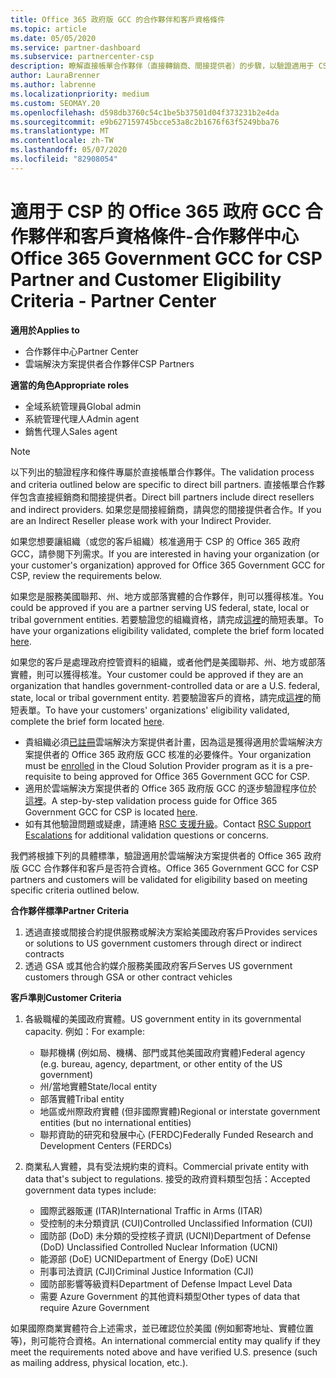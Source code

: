 ```yaml
---
title: Office 365 政府版 GCC 的合作夥伴和客戶資格條件
ms.topic: article
ms.date: 05/05/2020
ms.service: partner-dashboard
ms.subservice: partnercenter-csp
description: 瞭解直接帳單合作夥伴（直接轉銷商、間接提供者）的步驟，以驗證適用于 CSP 的 Office 365 政府版 GCC 的合作夥伴和客戶。
author: LauraBrenner
ms.author: labrenne
ms.localizationpriority: medium
ms.custom: SEOMAY.20
ms.openlocfilehash: d598db3760c54c1be5b37501d04f373231b2e4da
ms.sourcegitcommit: e9b627159745bcce53a8c2b1676f63f5249bba76
ms.translationtype: MT
ms.contentlocale: zh-TW
ms.lasthandoff: 05/07/2020
ms.locfileid: "82908054"
---
```

# <a name="office-365-government-gcc-for-csp-partner-and-customer-eligibility-criteria---partner-center"></a><span data-ttu-id="bdb4a-103">適用于 CSP 的 Office 365 政府 GCC 合作夥伴和客戶資格條件-合作夥伴中心</span><span class="sxs-lookup"><span data-stu-id="bdb4a-103">Office 365 Government GCC for CSP Partner and Customer Eligibility Criteria - Partner Center</span></span>

<span data-ttu-id="bdb4a-104">**適用於**</span><span class="sxs-lookup"><span data-stu-id="bdb4a-104">**Applies to**</span></span>

- <span data-ttu-id="bdb4a-105">合作夥伴中心</span><span class="sxs-lookup"><span data-stu-id="bdb4a-105">Partner Center</span></span>
- <span data-ttu-id="bdb4a-106">雲端解決方案提供者合作夥伴</span><span class="sxs-lookup"><span data-stu-id="bdb4a-106">CSP Partners</span></span>

<span data-ttu-id="bdb4a-107">**適當的角色**</span><span class="sxs-lookup"><span data-stu-id="bdb4a-107">**Appropriate roles**</span></span>

- <span data-ttu-id="bdb4a-108">全域系統管理員</span><span class="sxs-lookup"><span data-stu-id="bdb4a-108">Global admin</span></span>
- <span data-ttu-id="bdb4a-109">系統管理代理人</span><span class="sxs-lookup"><span data-stu-id="bdb4a-109">Admin agent</span></span>
- <span data-ttu-id="bdb4a-110">銷售代理人</span><span class="sxs-lookup"><span data-stu-id="bdb4a-110">Sales agent</span></span>

>[!NOTE]
><span data-ttu-id="bdb4a-111">以下列出的驗證程序和條件專屬於直接帳單合作夥伴。</span><span class="sxs-lookup"><span data-stu-id="bdb4a-111">The validation process and criteria outlined below are specific to direct bill partners.</span></span> <span data-ttu-id="bdb4a-112">直接帳單合作夥伴包含直接經銷商和間接提供者。</span><span class="sxs-lookup"><span data-stu-id="bdb4a-112">Direct bill partners include direct resellers and indirect providers.</span></span>  <span data-ttu-id="bdb4a-113">如果您是間接經銷商，請與您的間接提供者合作。</span><span class="sxs-lookup"><span data-stu-id="bdb4a-113">If you are an Indirect Reseller please work with your Indirect Provider.</span></span>

<span data-ttu-id="bdb4a-114">如果您想要讓組織（或您的客戶組織）核准適用于 CSP 的 Office 365 政府 GCC，請參閱下列需求。</span><span class="sxs-lookup"><span data-stu-id="bdb4a-114">If you are interested in having your organization (or your customer's organization) approved for Office 365 Government GCC for CSP, review the requirements below.</span></span>

<span data-ttu-id="bdb4a-115">如果您是服務美國聯邦、州、地方或部落實體的合作夥伴，則可以獲得核准。</span><span class="sxs-lookup"><span data-stu-id="bdb4a-115">You could be approved if you are a partner serving US federal, state, local or tribal government entities.</span></span> <span data-ttu-id="bdb4a-116">若要驗證您的組織資格，請完成[這裡](https://products.office.com/government/eligibility-validation?ReqType=CSPPartner)的簡短表單。</span><span class="sxs-lookup"><span data-stu-id="bdb4a-116">To have your organizations eligibility validated, complete the brief form located [here](https://products.office.com/government/eligibility-validation?ReqType=CSPPartner).</span></span>

<span data-ttu-id="bdb4a-117">如果您的客戶是處理政府控管資料的組織，或者他們是美國聯邦、州、地方或部落實體，則可以獲得核准。</span><span class="sxs-lookup"><span data-stu-id="bdb4a-117">Your customer could be approved if they are an organization that handles government-controlled data or are a U.S. federal, state, local or tribal government entity.</span></span> <span data-ttu-id="bdb4a-118">若要驗證客戶的資格，請完成[這裡](https://products.office.com/government/eligibility-validation?ReqType=CSPCustomer)的簡短表單。</span><span class="sxs-lookup"><span data-stu-id="bdb4a-118">To have your customers' organizations' eligibility validated, complete the brief form located [here](https://products.office.com/government/eligibility-validation?ReqType=CSPCustomer).</span></span> 

-   <span data-ttu-id="bdb4a-119">貴組織必須[已註冊](https://partnercenter.microsoft.com/partner/cloud-solution-provider)雲端解決方案提供者計畫，因為這是獲得適用於雲端解決方案提供者的 Office 365 政府版 GCC 核准的必要條件。</span><span class="sxs-lookup"><span data-stu-id="bdb4a-119">Your organization must be [enrolled](https://partnercenter.microsoft.com/partner/cloud-solution-provider) in the Cloud Solution Provider program as it is a pre-requisite to being approved for Office 365 Government GCC for CSP.</span></span>
-   <span data-ttu-id="bdb4a-120">適用於雲端解決方案提供者的 Office 365 政府版 GCC 的逐步驗證程序位於[這裡](https://go.microsoft.com/fwlink/?linkid=2007323)。</span><span class="sxs-lookup"><span data-stu-id="bdb4a-120">A step-by-step validation process guide for Office 365 Government GCC for CSP is located [here](https://go.microsoft.com/fwlink/?linkid=2007323).</span></span>
-   <span data-ttu-id="bdb4a-121">如有其他驗證問題或疑慮，請連絡 [RSC 支援升級](mailto:usgcce@microsoft.com)。</span><span class="sxs-lookup"><span data-stu-id="bdb4a-121">Contact [RSC Support Escalations](mailto:usgcce@microsoft.com) for additional validation questions or concerns.</span></span>

<span data-ttu-id="bdb4a-122">我們將根據下列的具體標準，驗證適用於雲端解決方案提供者的 Office 365 政府版 GCC 合作夥伴和客戶是否符合資格。</span><span class="sxs-lookup"><span data-stu-id="bdb4a-122">Office 365 Government GCC for CSP partners and customers will be validated for eligibility based on meeting specific criteria outlined below.</span></span>

<span data-ttu-id="bdb4a-123">**合作夥伴標準**</span><span class="sxs-lookup"><span data-stu-id="bdb4a-123">**Partner Criteria**</span></span>
1.  <span data-ttu-id="bdb4a-124">透過直接或間接合約提供服務或解決方案給美國政府客戶</span><span class="sxs-lookup"><span data-stu-id="bdb4a-124">Provides services or solutions to US government customers through direct or indirect contracts</span></span>
2.  <span data-ttu-id="bdb4a-125">透過 GSA 或其他合約媒介服務美國政府客戶</span><span class="sxs-lookup"><span data-stu-id="bdb4a-125">Serves US government customers through GSA or other contract vehicles</span></span>

<span data-ttu-id="bdb4a-126">**客戶準則**</span><span class="sxs-lookup"><span data-stu-id="bdb4a-126">**Customer Criteria**</span></span>
1.  <span data-ttu-id="bdb4a-127">各級職權的美國政府實體。</span><span class="sxs-lookup"><span data-stu-id="bdb4a-127">US government entity in its governmental capacity.</span></span> <span data-ttu-id="bdb4a-128">例如：</span><span class="sxs-lookup"><span data-stu-id="bdb4a-128">For example:</span></span>
 
    -  <span data-ttu-id="bdb4a-129">聯邦機構 (例如局、機構、部門或其他美國政府實體)</span><span class="sxs-lookup"><span data-stu-id="bdb4a-129">Federal agency (e.g. bureau, agency, department, or other entity of the US government)</span></span>
    -   <span data-ttu-id="bdb4a-130">州/當地實體</span><span class="sxs-lookup"><span data-stu-id="bdb4a-130">State/local entity</span></span> 
    -   <span data-ttu-id="bdb4a-131">部落實體</span><span class="sxs-lookup"><span data-stu-id="bdb4a-131">Tribal entity</span></span>
    -   <span data-ttu-id="bdb4a-132">地區或州際政府實體 (但非國際實體)</span><span class="sxs-lookup"><span data-stu-id="bdb4a-132">Regional or interstate government entities (but no international entities)</span></span>
    -   <span data-ttu-id="bdb4a-133">聯邦資助的研究和發展中心 (FERDC)</span><span class="sxs-lookup"><span data-stu-id="bdb4a-133">Federally Funded Research and Development Centers (FERDCs)</span></span>

2.  <span data-ttu-id="bdb4a-134">商業私人實體，具有受法規約束的資料。</span><span class="sxs-lookup"><span data-stu-id="bdb4a-134">Commercial private entity with data that's subject to regulations.</span></span> <span data-ttu-id="bdb4a-135">接受的政府資料類型包括：</span><span class="sxs-lookup"><span data-stu-id="bdb4a-135">Accepted government data types include:</span></span> 
    -   <span data-ttu-id="bdb4a-136">國際武器販運 (ITAR)</span><span class="sxs-lookup"><span data-stu-id="bdb4a-136">International Traffic in Arms (ITAR)</span></span>
    -   <span data-ttu-id="bdb4a-137">受控制的未分類資訊 (CUI)</span><span class="sxs-lookup"><span data-stu-id="bdb4a-137">Controlled Unclassified Information (CUI)</span></span>
    -   <span data-ttu-id="bdb4a-138">國防部 (DoD) 未分類的受控核子資訊 (UCNI)</span><span class="sxs-lookup"><span data-stu-id="bdb4a-138">Department of Defense (DoD) Unclassified Controlled Nuclear Information (UCNI)</span></span>
    -   <span data-ttu-id="bdb4a-139">能源部 (DoE) UCNI</span><span class="sxs-lookup"><span data-stu-id="bdb4a-139">Department of Energy (DoE) UCNI</span></span>
    -   <span data-ttu-id="bdb4a-140">刑事司法資訊 (CJI)</span><span class="sxs-lookup"><span data-stu-id="bdb4a-140">Criminal Justice Information (CJI)</span></span>
    -   <span data-ttu-id="bdb4a-141">國防部影響等級資料</span><span class="sxs-lookup"><span data-stu-id="bdb4a-141">Department of Defense Impact Level Data</span></span>
    -   <span data-ttu-id="bdb4a-142">需要 Azure Government 的其他資料類型</span><span class="sxs-lookup"><span data-stu-id="bdb4a-142">Other types of data that require Azure Government</span></span>

<span data-ttu-id="bdb4a-143">如果國際商業實體符合上述需求，並已確認位於美國 (例如郵寄地址、實體位置等)，則可能符合資格。</span><span class="sxs-lookup"><span data-stu-id="bdb4a-143">An international commercial entity may qualify if they meet the requirements noted above and have verified U.S. presence (such as mailing address, physical location, etc.).</span></span>

